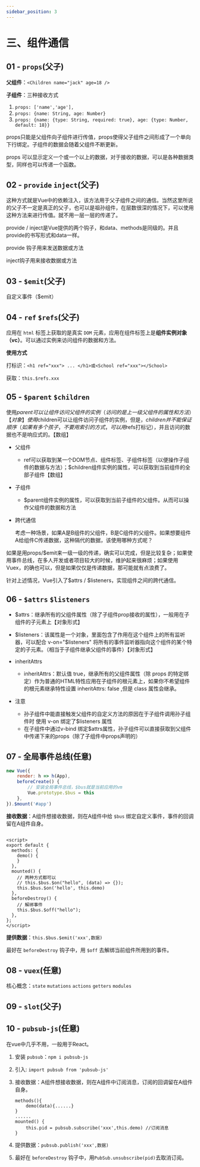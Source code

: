 ```yaml
---
sidebar_position: 3
---
```


# 三、组件通信

## 01 - `props`(父子)

**父组件**：`<Children name="jack" age=18 />`

**子组件**：三种接收方式

1. `props: ['name','age'],`
2. `props: {name: String, age: Number}`
3. `props: {name: {type: String, required: true}, age: {type: Number, default: 18}}`

props只能是父组件向子组件进行传值，props使得父子组件之间形成了一个单向下行绑定。子组件的数据会随着父组件不断更新。

props 可以显示定义一个或一个以上的数据，对于接收的数据，可以是各种数据类型，同样也可以传递一个函数。

## 02 - `provide` `inject`(父子)

这种方式就是Vue中的依赖注入，该方法用于父子组件之间的通信。当然这里所说的父子不一定是真正的父子，也可以是祖孙组件，在层数很深的情况下，可以使用这种方法来进行传值。就不用一层一层的传递了。

provide / inject是Vue提供的两个钩子，和data、methods是同级的。并且provide的书写形式和data一样。

provide 钩子用来发送数据或方法

inject钩子用来接收数据或方法

## 03 - `$emit`(父子)

自定义事件（$emit）

## 04 - `ref` `$refs`(父子)

应用在 `html` 标签上获取的是真实 `DOM` 元素，应用在组件标签上是**组件实例对象（vc）**。可以通过实例来访问组件的数据和方法。

**使用方式**

打标识：`<h1 ref="xxx"> ... </h1>或<School ref="xxx"></School>`

获取：`this.$refs.xxx`

## 05 - `$parent` `$children`

使用$parent可以让组件访问父组件的实例（访问的是上一级父组件的属性和方法）【对象】
使用$children可以让组件访问子组件的实例，但是，$children并不能保证顺序（如果有多个孩子，不要用索引的方式，可以用$refs打标记），并且访问的数据也不是响应式的。【数组】

- 父组件

    - ref可以获取到某一个DOM节点、组件标签、子组件标签（以便操作子组件的数据与方法）；$children组件实例的属性，可以获取到当前组件的全部子组件【数组】

- 子组件

    - $parent组件实例的属性，可以获取到当前子组件的父组件。从而可以操作父组件的数据和方法

- 跨代通信

  考虑一种场景，如果A是B组件的父组件，B是C组件的父组件。如果想要组件A给组件C传递数据，这种隔代的数据，该使用哪种方式呢？

如果是用props/$emit来一级一级的传递，确实可以完成，但是比较复杂；如果使用事件总线，在多人开发或者项目较大的时候，维护起来很麻烦；如果使用Vuex，的确也可以，但是如果仅仅是传递数据，那可能就有点浪费了。

针对上述情况，Vue引入了$attrs / $listeners，实现组件之间的跨代通信。

## 06 - `$attrs` `$listeners`

- $attrs：继承所有的父组件属性（除了子组件prop接收的属性），一般用在子组件的子元素上【对象形式】
- $listeners：该属性是一个对象，里面包含了作用在这个组件上的所有监听器，可以配合 v-on="$listeners" 将所有的事件监听器指向这个组件的某个特定的子元素。（相当于子组件继承父组件的事件）【对象形式】
- inheritAttrs

    - inheritAttrs：默认值 true，继承所有的父组件属性（除 props 的特定绑定）作为普通的HTML特性应用在子组件的根元素上，如果你不希望组件的根元素继承特性设置 inheritAttrs: false
      ,但是 class 属性会继承。

- 注意

    - 孙子组件中能直接触发父组件的自定义方法的原因在于子组件调用孙子组件时 使用 v-on 绑定了$listeners 属性
    - 在子组件中通过v-bind 绑定$attrs属性，孙子组件可以直接获取到父组件中传递下来的props（除了子组件中props声明的）

## 07 - 全局事件总线(任意)

```javascript
new Vue({
    render: h => h(App),
    beforeCreate() {
        // 安装全局事件总线，$bus就是当前应用的vm
        Vue.prototype.$bus = this
    },
}).$mount('#app')
```

**接收数据**：A组件想接收数据，则在A组件中给 `$bus` 绑定自定义事件，事件的回调留在A组件自身。

```vue

<script>
export default {
  methods: {
    demo() {
    }
  },
  mounted() {
    // 两种方式都可以
    // this.$bus.$on("hello", (data) => {});
    this.$bus.$on('hello', this.demo)
  },
  beforeDestroy() {
    // 解绑事件
    this.$bus.$off("hello");
  },
};
</script>
```

**提供数据**：`this.$bus.$emit('xxx',数据)`

最好在 `beforeDestroy` 钩子中，用 `$off` 去解绑当前组件所用到的事件。

## 08 - `vuex`(任意)

核心概念：`state` `mutations` `actions` `getters` `modules`

## 09 - `slot`(父子)

## 10 - `pubsub-js`(任意)

在vue中几乎不用，一般用于React。

1. 安装 `pubsub`：`npm i pubsub-js`

2. 引入: `import pubsub from 'pubsub-js'`

3. 接收数据：A组件想接收数据，则在A组件中订阅消息，订阅的回调留在A组件自身。

    ```
    methods(){
        demo(data){......}
    }
    ......
    mounted() {
        this.pid = pubsub.subscribe('xxx',this.demo) //订阅消息
    }
    ```

4. 提供数据：`pubsub.publish('xxx',数据)`

5. 最好在 `beforeDestroy` 钩子中，用`PubSub.unsubscribe(pid)`去取消订阅。

